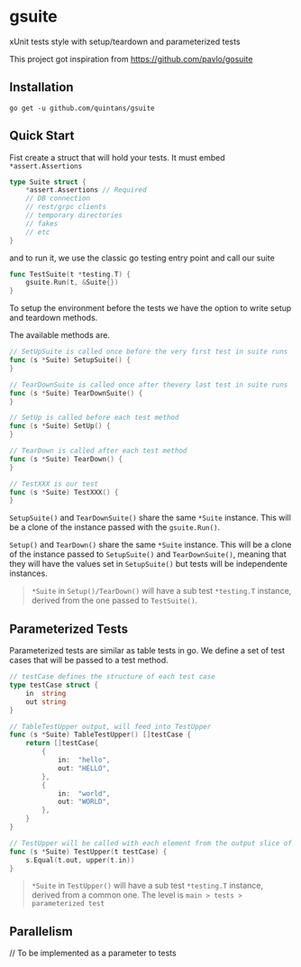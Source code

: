 # gsuite
xUnit tests style with setup/teardown and parameterized tests

This project got inspiration from https://github.com/pavlo/gosuite

## Installation
```
go get -u github.com/quintans/gsuite
```

## Quick Start
Fist create a struct that will hold your tests. It must embed `*assert.Assertions`

```go
type Suite struct {
    *assert.Assertions // Required
    // DB connection
    // rest/grpc clients
    // temporary directories
    // fakes
    // etc
}
```


and to run it, we use the classic go testing entry point and call our suite

```go
func TestSuite(t *testing.T) {
	gsuite.Run(t, &Suite{})
}
```

To setup the environment before the tests we have the option to write setup and teardown methods.

The available methods are.

```go
// SetUpSuite is called once before the very first test in suite runs
func (s *Suite) SetupSuite() {
}

// TearDownSuite is called once after thevery last test in suite runs
func (s *Suite) TearDownSuite() {
}

// SetUp is called before each test method
func (s *Suite) SetUp() {
}

// TearDown is called after each test method
func (s *Suite) TearDown() {
}

// TestXXX is our test
func (s *Suite) TestXXX() {
}
```

`SetupSuite()` and `TearDownSuite()` share the same `*Suite` instance. This will be a clone of the instance passed with the `gsuite.Run()`.


`Setup()` and `TearDown()` share the same `*Suite` instance. This will be a clone of the instance passed to `SetupSuite()` and `TearDownSuite()`, meaning that they will have the values set in `SetupSuite()` but tests will be independente instances.

> `*Suite` in `Setup()/TearDown()` will have a sub test `*testing.T` instance, derived from the one passed to `TestSuite()`.

## Parameterized Tests

Parameterized tests are similar as table tests in go. We define a set of test cases that will be passed to a test method.

```go
// testCase defines the structure of each test case
type testCase struct {
	in  string
	out string
}

// TableTestUpper output, will feed into TestUpper
func (s *Suite) TableTestUpper() []testCase {
	return []testCase{
		{
			in:  "hello",
			out: "HELLO",
		},
		{
			in:  "world",
			out: "WORLD",
		},
	}
}

// TestUpper will be called with each element from the output slice of TableTestUpper
func (s *Suite) TestUpper(t testCase) {
	s.Equal(t.out, upper(t.in))
}

```

> `*Suite` in `TestUpper()` will have a sub test `*testing.T` instance, derived from a common one. The level is `main > tests > parameterized test`

## Parallelism

// To be implemented as a parameter to tests